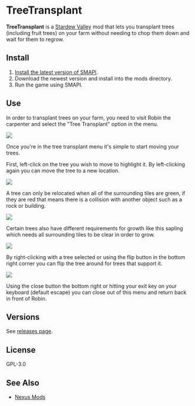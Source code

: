 # TreeTransplant 
**TreeTransplant** is a [Stardew Valley](http://stardewvalley.net/) mod that lets you transplant trees (including fruit trees)
on your farm without needing to chop them down and wait for them to regrow.

## Install
1. [Install the latest version of SMAPI](http://canimod.com/for-players/install-smapi).
2. Download the newest version and install into the mods directory.
3. Run the game using SMAPI.

## Use
In order to transplant trees on your farm, you need to visit Robin the carpenter and select the "Tree Transplant" option in the menu.

![](http://i.imgur.com/73XD75j.png)

Once you're in the tree transplant menu it's simple to start moving your trees.

First, left-click on the tree you wish to move to highlight it.  By left-clicking again you can move the tree to a new location.

![](http://i.imgur.com/1SEXmce.png)

A tree can only be relocated when all of the surrounding tiles are green, 
if they are red that means there is a collision with another object such as a rock or building.

![](http://i.imgur.com/ORsqWhq.png)

Certain trees also have different requirements for growth like this sapling which needs all surrounding tiles to be clear in order to grow.

![](http://i.imgur.com/MZae98V.png)

By right-clicking with a tree selected or using the flip button in the bottom right corner you can flip the tree around for trees that support it.

![](http://i.imgur.com/4OTq4ll.png)

Using the close button the bottom right or hitting your exit key on your keyboard (default escape) 
you can close out of this menu and return back in front of Robin.

## Versions

See [releases page](https://github.com/LeonBlade/TreeTransplant/releases).

## License

GPL-3.0

## See Also

* [Nexus Mods](http://www.nexusmods.com/stardewvalley/mods/1342/)
